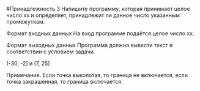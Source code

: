 #Принадлежность 3
Напишите программу, которая принимает целое число xx и определяет, принадлежит ли данное число указанным промежуткам.

Формат входных данных
На вход программе подаётся целое число xx.

Формат выходных данных
Программа должна вывести текст в соответствии с условием задачи.

(-30, -2] и (7, 25]

Примечание. Если точка выколотая, то граница не включается, если точка закрашенная, то граница включается. 